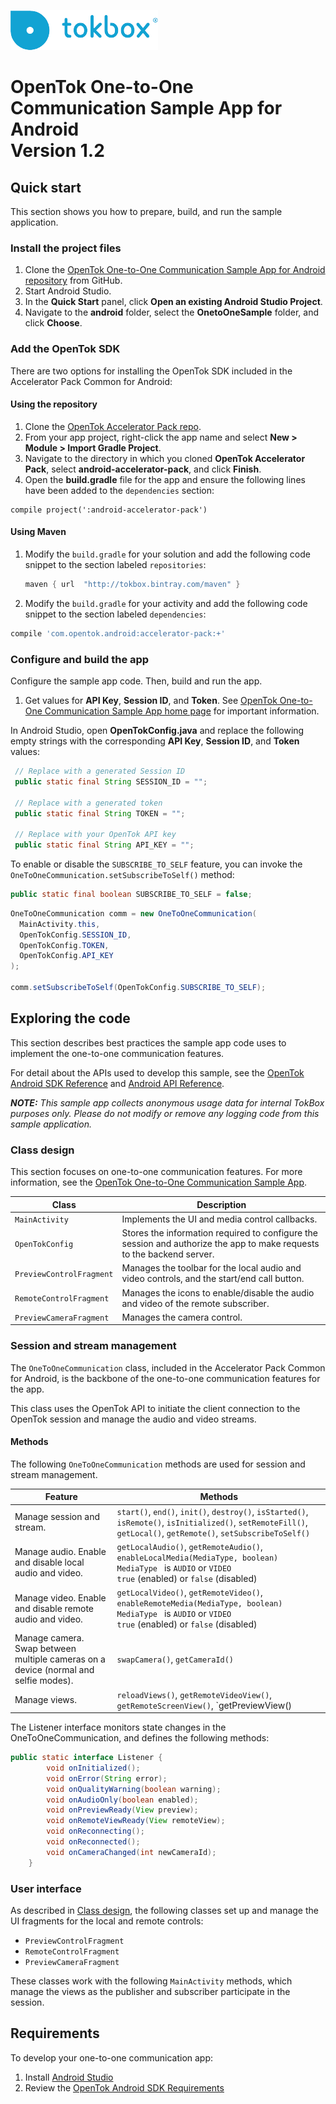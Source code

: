 ![logo](../tokbox-logo.png)

# OpenTok One-to-One Communication Sample App for Android<br/>Version 1.2

## Quick start

This section shows you how to prepare, build, and run the sample application.

### Install the project files

1. Clone the [OpenTok One-to-One Communication Sample App for Android repository](https://github.com/opentok/one-to-one-sample-apps/tree/master/one-to-one-sample-app/android) from GitHub.
1. Start Android Studio.
1. In the **Quick Start** panel, click **Open an existing Android Studio Project**.
1. Navigate to the **android** folder, select the **OnetoOneSample** folder, and click **Choose**.


### Add the OpenTok SDK

There are two options for installing the OpenTok SDK included in the Accelerator Pack Common for Android:


#### Using the repository

1. Clone the [OpenTok Accelerator Pack repo](https://github.com/opentok/acc-pack-common).
2. From your app project, right-click the app name and select **New > Module > Import Gradle Project**.
3. Navigate to the directory in which you cloned **OpenTok Accelerator Pack**, select **android-accelerator-pack**, and click **Finish**.
4. Open the **build.gradle** file for the app and ensure the following lines have been added to the `dependencies` section:

```
compile project(':android-accelerator-pack')

```

#### Using Maven

1. Modify the `build.gradle` for your solution and add the following code snippet to the section labeled `repositories`:

    ```gradle
    maven { url  "http://tokbox.bintray.com/maven" }
    ```

1. Modify the `build.gradle` for your activity and add the following code snippet to the section labeled `dependencies`:

```gradle
compile 'com.opentok.android:accelerator-pack:+'
```
### Configure and build the app

Configure the sample app code. Then, build and run the app.

1. Get values for **API Key**, **Session ID**, and **Token**. See [OpenTok One-to-One Communication Sample App home page](../README.md) for important information.

In Android Studio, open **OpenTokConfig.java** and replace the following empty strings with the corresponding **API Key**, **Session ID**, and **Token** values:

   ```java
    // Replace with a generated Session ID
    public static final String SESSION_ID = "";

    // Replace with a generated token
    public static final String TOKEN = "";

    // Replace with your OpenTok API key
    public static final String API_KEY = "";
   ```

   To enable or disable the `SUBSCRIBE_TO_SELF` feature, you can invoke the `OneToOneCommunication.setSubscribeToSelf()` method:

   ```java
   public static final boolean SUBSCRIBE_TO_SELF = false;
   ```

   ```java
   OneToOneCommunication comm = new OneToOneCommunication(
     MainActivity.this,
     OpenTokConfig.SESSION_ID,
     OpenTokConfig.TOKEN,
     OpenTokConfig.API_KEY
   );

   comm.setSubscribeToSelf(OpenTokConfig.SUBSCRIBE_TO_SELF);

   ```


## Exploring the code

This section describes best practices the sample app code uses to implement the one-to-one communication features.

For detail about the APIs used to develop this sample, see the [OpenTok Android SDK Reference](https://tokbox.com/developer/sdks/android/reference/) and [Android API Reference](http://developer.android.com/reference/packages.html).

_**NOTE:** This sample app collects anonymous usage data for internal TokBox purposes only. Please do not modify or remove any logging code from this sample application._

### Class design

This section focuses on one-to-one communication features. For more information, see the [OpenTok One-to-One Communication Sample App](https://github.com/opentok/one-to-one-sample-apps).

| Class        | Description  |
| ------------- | ------------- |
| `MainActivity`    | Implements the UI and media control callbacks. |
| `OpenTokConfig`   | Stores the information required to configure the session and authorize the app to make requests to the backend server.   |
| `PreviewControlFragment`   | Manages the toolbar for the local audio and video controls, and the start/end call button. |
| `RemoteControlFragment`   | Manages the icons to enable/disable the audio and video of the remote subscriber. |
| `PreviewCameraFragment `   | Manages the camera control. |


### Session and stream management

The `OneToOneCommunication` class, included in the Accelerator Pack Common for Android, is the backbone of the one-to-one communication features for the app.

This class uses the OpenTok API to initiate the client connection to the OpenTok session and manage the audio and video streams.


#### Methods

The following `OneToOneCommunication` methods are used for session and stream management.

| Feature        | Methods  |
| ------------- | ------------- |
| Manage session and stream.   | `start()`, `end()`, `init()`, `destroy()`, `isStarted()`, `isRemote()`, `isInitialized()`,  `setRemoteFill()`, `getLocal()`, `getRemote()`, `setSubscribeToSelf()` |
| Manage audio. Enable and disable local audio and video.              | `getLocalAudio()`, `getRemoteAudio()`, `enableLocalMedia(MediaType, boolean)`<br/> `MediaType ` is `AUDIO` or `VIDEO`<br/>`true` (enabled) or `false` (disabled) |
| Manage video. Enable and disable remote audio and video.              | `getLocalVideo()`, `getRemoteVideo()`, `enableRemoteMedia(MediaType, boolean)`<br/> `MediaType ` is `AUDIO` or `VIDEO`<br/>`true` (enabled) or `false` (disabled) |
| Manage camera. Swap between multiple cameras on a device (normal and selfie modes).           | `swapCamera()`, `getCameraId()` |
| Manage views.             | `reloadViews()`, `getRemoteVideoView()`, `getRemoteScreenView()`, `getPreviewView() |

The Listener interface monitors state changes in the OneToOneCommunication, and defines the following methods:

```java
public static interface Listener {
        void onInitialized();
        void onError(String error);
        void onQualityWarning(boolean warning);
        void onAudioOnly(boolean enabled);
        void onPreviewReady(View preview);
        void onRemoteViewReady(View remoteView);
        void onReconnecting();
        void onReconnected();
        void onCameraChanged(int newCameraId);
    }
```

### User interface

As described in [Class design](#class-design), the following classes set up and manage the UI fragments for the local and remote controls:

   - `PreviewControlFragment`
   - `RemoteControlFragment`
   - `PreviewCameraFragment`


These classes work with the following `MainActivity` methods, which manage the views as the publisher and subscriber participate in the session.

## Requirements

To develop your one-to-one communication app:

1. Install [Android Studio](http://developer.android.com/intl/es/sdk/index.html)
1. Review the [OpenTok Android SDK Requirements](https://tokbox.com/developer/sdks/android/#developerandclientrequirements)
